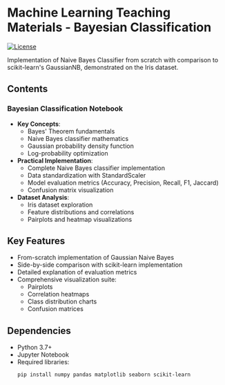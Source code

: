 # Machine Learning Teaching Materials - Bayesian Classification

[![License](https://img.shields.io/badge/License-MIT-blue.svg)](https://opensource.org/licenses/MIT)

Implementation of Naive Bayes Classifier from scratch with comparison to scikit-learn's GaussianNB, demonstrated on the Iris dataset.

## Contents

### Bayesian Classification Notebook
- **Key Concepts**:
  - Bayes' Theorem fundamentals
  - Naive Bayes classifier mathematics
  - Gaussian probability density function
  - Log-probability optimization
- **Practical Implementation**:
  - Complete Naive Bayes classifier implementation
  - Data standardization with StandardScaler
  - Model evaluation metrics (Accuracy, Precision, Recall, F1, Jaccard)
  - Confusion matrix visualization
- **Dataset Analysis**:
  - Iris dataset exploration
  - Feature distributions and correlations
  - Pairplots and heatmap visualizations

## Key Features
- From-scratch implementation of Gaussian Naive Bayes
- Side-by-side comparison with scikit-learn implementation
- Detailed explanation of evaluation metrics
- Comprehensive visualization suite:
  - Pairplots
  - Correlation heatmaps
  - Class distribution charts
  - Confusion matrices

## Dependencies
- Python 3.7+
- Jupyter Notebook
- Required libraries:
  ```bash
  pip install numpy pandas matplotlib seaborn scikit-learn